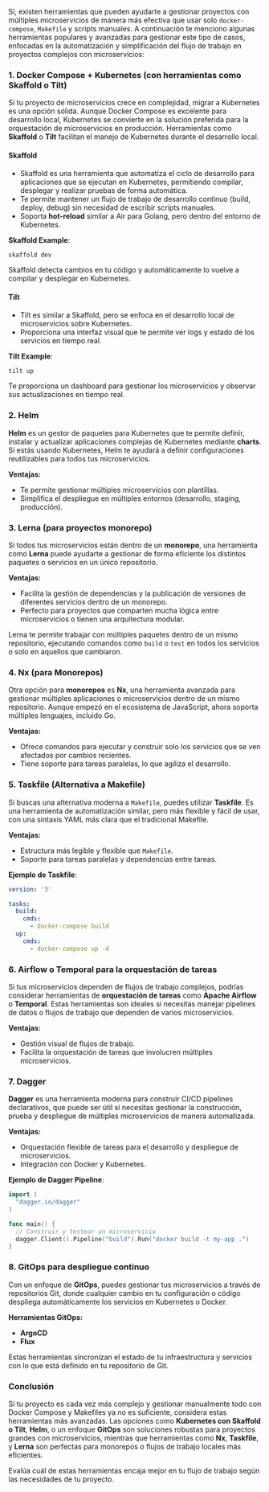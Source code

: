 Sí, existen herramientas que pueden ayudarte a gestionar proyectos con múltiples microservicios de manera más efectiva que usar solo `docker-compose`, `Makefile` y scripts manuales. A continuación te menciono algunas herramientas populares y avanzadas para gestionar este tipo de casos, enfocadas en la automatización y simplificación del flujo de trabajo en proyectos complejos con microservicios:

### 1. **Docker Compose + Kubernetes (con herramientas como Skaffold o Tilt)**

Si tu proyecto de microservicios crece en complejidad, migrar a Kubernetes es una opción sólida. Aunque Docker Compose es excelente para desarrollo local, Kubernetes se convierte en la solución preferida para la orquestación de microservicios en producción. Herramientas como **Skaffold** o **Tilt** facilitan el manejo de Kubernetes durante el desarrollo local.

#### **Skaffold**
- Skaffold es una herramienta que automatiza el ciclo de desarrollo para aplicaciones que se ejecutan en Kubernetes, permitiendo compilar, desplegar y realizar pruebas de forma automática.
- Te permite mantener un flujo de trabajo de desarrollo continuo (build, deploy, debug) sin necesidad de escribir scripts manuales.
- Soporta **hot-reload** similar a Air para Golang, pero dentro del entorno de Kubernetes.
  
**Skaffold Example**:
```bash
skaffold dev
```
Skaffold detecta cambios en tu código y automáticamente lo vuelve a compilar y desplegar en Kubernetes.

#### **Tilt**
- Tilt es similar a Skaffold, pero se enfoca en el desarrollo local de microservicios sobre Kubernetes.
- Proporciona una interfaz visual que te permite ver logs y estado de los servicios en tiempo real.
  
**Tilt Example**:
```bash
tilt up
```
Te proporciona un dashboard para gestionar los microservicios y observar sus actualizaciones en tiempo real.

### 2. **Helm**

**Helm** es un gestor de paquetes para Kubernetes que te permite definir, instalar y actualizar aplicaciones complejas de Kubernetes mediante **charts**. Si estás usando Kubernetes, Helm te ayudará a definir configuraciones reutilizables para todos tus microservicios.

**Ventajas:**
- Te permite gestionar múltiples microservicios con plantillas.
- Simplifica el despliegue en múltiples entornos (desarrollo, staging, producción).

### 3. **Lerna (para proyectos monorepo)**

Si todos tus microservicios están dentro de un **monorepo**, una herramienta como **Lerna** puede ayudarte a gestionar de forma eficiente los distintos paquetes o servicios en un único repositorio.

**Ventajas:**
- Facilita la gestión de dependencias y la publicación de versiones de diferentes servicios dentro de un monorepo.
- Perfecto para proyectos que comparten mucha lógica entre microservicios o tienen una arquitectura modular.
  
Lerna te permite trabajar con múltiples paquetes dentro de un mismo repositorio, ejecutando comandos como `build` o `test` en todos los servicios o solo en aquellos que cambiaron.

### 4. **Nx (para Monorepos)**

Otra opción para **monorepos** es **Nx**, una herramienta avanzada para gestionar múltiples aplicaciones o microservicios dentro de un mismo repositorio. Aunque empezó en el ecosistema de JavaScript, ahora soporta múltiples lenguajes, incluido Go.

**Ventajas:**
- Ofrece comandos para ejecutar y construir solo los servicios que se ven afectados por cambios recientes.
- Tiene soporte para tareas paralelas, lo que agiliza el desarrollo.

### 5. **Taskfile (Alternativa a Makefile)**

Si buscas una alternativa moderna a `Makefile`, puedes utilizar **Taskfile**. Es una herramienta de automatización similar, pero más flexible y fácil de usar, con una sintaxis YAML más clara que el tradicional Makefile.

**Ventajas:**
- Estructura más legible y flexible que `Makefile`.
- Soporte para tareas paralelas y dependencias entre tareas.

**Ejemplo de Taskfile**:
```yaml
version: '3'

tasks:
  build:
    cmds:
      - docker-compose build
  up:
    cmds:
      - docker-compose up -d
```

### 6. **Airflow o Temporal para la orquestación de tareas**

Si tus microservicios dependen de flujos de trabajo complejos, podrías considerar herramientas de **orquestación de tareas** como **Apache Airflow** o **Temporal**. Estas herramientas son ideales si necesitas manejar pipelines de datos o flujos de trabajo que dependen de varios microservicios.

**Ventajas:**
- Gestión visual de flujos de trabajo.
- Facilita la orquestación de tareas que involucren múltiples microservicios.

### 7. **Dagger**

**Dagger** es una herramienta moderna para construir CI/CD pipelines declarativos, que puede ser útil si necesitas gestionar la construcción, prueba y despliegue de múltiples microservicios de manera automatizada.

**Ventajas:**
- Orquestación flexible de tareas para el desarrollo y despliegue de microservicios.
- Integración con Docker y Kubernetes.

**Ejemplo de Dagger Pipeline**:
```go
import (
  "dagger.io/dagger"
)

func main() {
  // Construir y testear un microservicio
  dagger.Client().Pipeline("build").Run("docker build -t my-app .")
}
```

### 8. **GitOps para despliegue continuo**

Con un enfoque de **GitOps**, puedes gestionar tus microservicios a través de repositorios Git, donde cualquier cambio en tu configuración o código despliega automáticamente los servicios en Kubernetes o Docker.

**Herramientas GitOps:**
- **ArgoCD**
- **Flux**

Estas herramientas sincronizan el estado de tu infraestructura y servicios con lo que está definido en tu repositorio de Git.

### Conclusión

Si tu proyecto es cada vez más complejo y gestionar manualmente todo con Docker Compose y Makefiles ya no es suficiente, considera estas herramientas más avanzadas. Las opciones como **Kubernetes con Skaffold o Tilt**, **Helm**, o un enfoque **GitOps** son soluciones robustas para proyectos grandes con microservicios, mientras que herramientas como **Nx**, **Taskfile**, y **Lerna** son perfectas para monorepos o flujos de trabajo locales más eficientes.

Evalúa cuál de estas herramientas encaja mejor en tu flujo de trabajo según las necesidades de tu proyecto.